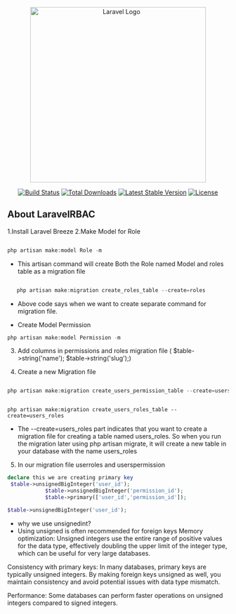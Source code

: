 <p align="center"><a href="https://laravel.com" target="_blank"><img src="https://raw.githubusercontent.com/laravel/art/master/logo-lockup/5%20SVG/2%20CMYK/1%20Full%20Color/laravel-logolockup-cmyk-red.svg" width="400" alt="Laravel Logo"></a></p>

<p align="center">
<a href="https://github.com/laravel/framework/actions"><img src="https://github.com/laravel/framework/workflows/tests/badge.svg" alt="Build Status"></a>
<a href="https://packagist.org/packages/laravel/framework"><img src="https://img.shields.io/packagist/dt/laravel/framework" alt="Total Downloads"></a>
<a href="https://packagist.org/packages/laravel/framework"><img src="https://img.shields.io/packagist/v/laravel/framework" alt="Latest Stable Version"></a>
<a href="https://packagist.org/packages/laravel/framework"><img src="https://img.shields.io/packagist/l/laravel/framework" alt="License"></a>
</p>

## About LaravelRBAC

1.Install Laravel Breeze
2.Make Model for Role

```php

php artisan make:model Role -m
```

-   This artisan command will create Both the Role named Model and roles table as a migration file

```php

   php artisan make:migration create_roles_table --create=roles


```

-   Above code says when we want to create separate command for migration file.

-   Create Model Permission

```php
php artisan make:model Permission -m
```

3. Add columns in permissions and roles migration file ( $table->string('name');
   $table->string('slug');)

4. Create a new Migration file

```php

php artisan make:migration create_users_permission_table --create=users_permissions


```

```

php artisan make:migration create_users_roles_table --create=users_roles
```

-   The --create=users_roles part indicates that you want to create a migration file for creating a table named users_roles. So when you run the migration later using php artisan migrate, it will create a new table in your database with the name users_roles

5. In our migration file userroles and userspermission

```php
declare this we are creating primary key
 $table->unsignedBigInteger('user_id');
            $table->unsignedBigInteger('permission_id');
            $table->primary(['user_id','permission_id']);

```

```php
$table->unsignedBigInteger('user_id');
```

-   why we use unsignedint?
-   Using unsigned is often recommended for foreign keys
    Memory optimization: Unsigned integers use the entire range of positive values for the data type, effectively doubling the upper limit of the integer type, which can be useful for very large databases.

Consistency with primary keys: In many databases, primary keys are typically unsigned integers. By making foreign keys unsigned as well, you maintain consistency and avoid potential issues with data type mismatch.

Performance: Some databases can perform faster operations on unsigned integers compared to signed integers.
